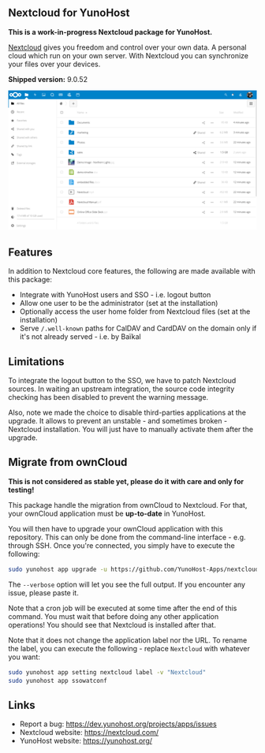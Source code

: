 Nextcloud for YunoHost
---------------------

**This is a work-in-progress Nextcloud package for YunoHost.**

[Nextcloud](https://nextcloud.com) gives you freedom and control over your
own data. A personal cloud which run on your own server. With Nextcloud
you can synchronize your files over your devices.

**Shipped version:** 9.0.52

![](https://github.com/nextcloud/screenshots/blob/master/files/filelist.png)

## Features

In addition to Nextcloud core features, the following are made available with
this package:

 * Integrate with YunoHost users and SSO - i.e. logout button
 * Allow one user to be the administrator (set at the installation)
 * Optionally access the user home folder from Nextcloud files (set at the installation)
 * Serve `/.well-known` paths for CalDAV and CardDAV on the domain only if it's
   not already served - i.e. by Baïkal

## Limitations

To integrate the logout button to the SSO, we have to patch Nextcloud sources.
In waiting an upstream integration, the source code integrity checking has been
disabled to prevent the warning message.

Also, note we made the choice to disable third-parties applications at the
upgrade. It allows to prevent an unstable - and sometimes broken - Nextcloud
installation. You will just have to manually activate them after the upgrade.

## Migrate from ownCloud

**This is not considered as stable yet, please do it with care and only for
testing!**

This package handle the migration from ownCloud to Nextcloud. For that, your
ownCloud application must be **up-to-date** in YunoHost.

You will then have to upgrade your ownCloud application with this repository.
This can only be done from the command-line interface - e.g. through SSH. Once
you're connected, you simply have to execute the following:

```bash
sudo yunohost app upgrade -u https://github.com/YunoHost-Apps/nextcloud_ynh owncloud --verbose
```

The `--verbose` option will let you see the full output. If you encounter any
issue, please paste it.

Note that a cron job will be executed at some time after the end of this
command. You must wait that before doing any other application operations!
You should see that Nextcloud is installed after that.

Note that it does not change the application label nor the URL. To rename
the label, you can execute the following - replace `Nextcloud` with whatever
you want:

```bash
sudo yunohost app setting nextcloud label -v "Nextcloud"
sudo yunohost app ssowatconf
```

## Links

 * Report a bug: https://dev.yunohost.org/projects/apps/issues
 * Nextcloud website: https://nextcloud.com/
 * YunoHost website: https://yunohost.org/
